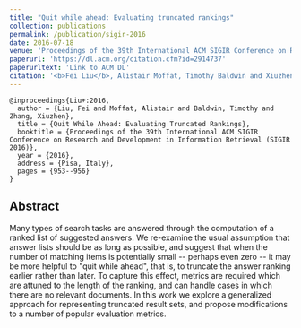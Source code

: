 ```yaml
---
title: "Quit while ahead: Evaluating truncated rankings"
collection: publications
permalink: /publication/sigir-2016
date: 2016-07-18
venue: 'Proceedings of the 39th International ACM SIGIR Conference on Research and Development in Information Retrieval (SIGIR 2016)'
paperurl: 'https://dl.acm.org/citation.cfm?id=2914737'
paperurltext: 'Link to ACM DL'
citation: '<b>Fei Liu</b>, Alistair Moffat, Timothy Baldwin and Xiuzhen Zhang (2016) <a href="http://liufly.github.io/files/papers/sigir-2016.pdf"><u>Quit while ahead: Evaluating truncated rankings</u></a>, In <i>Proceedings of the 39th International ACM SIGIR Conference on Research and Development in Information Retrieval (SIGIR 2016)</i>, Pisa, Italy, pp. 953-956.'
---
```


```
@inproceedings{Liu+:2016,
  author = {Liu, Fei and Moffat, Alistair and Baldwin, Timothy and Zhang, Xiuzhen},
  title = {Quit While Ahead: Evaluating Truncated Rankings},
  booktitle = {Proceedings of the 39th International ACM SIGIR Conference on Research and Development in Information Retrieval (SIGIR 2016)},
  year = {2016},
  address = {Pisa, Italy},
  pages = {953--956}
} 
```

## Abstract
Many types of search tasks are answered through the computation of a ranked list of suggested answers. We re-examine the usual assumption that answer lists should be as long as possible, and suggest that when the number of matching items is potentially small -- perhaps even zero -- it may be more helpful to "quit while ahead", that is, to truncate the answer ranking earlier rather than later. To capture this effect, metrics are required which are attuned to the length of the ranking, and can handle cases in which there are no relevant documents. In this work we explore a generalized approach for representing truncated result sets, and propose modifications to a number of popular evaluation metrics.
